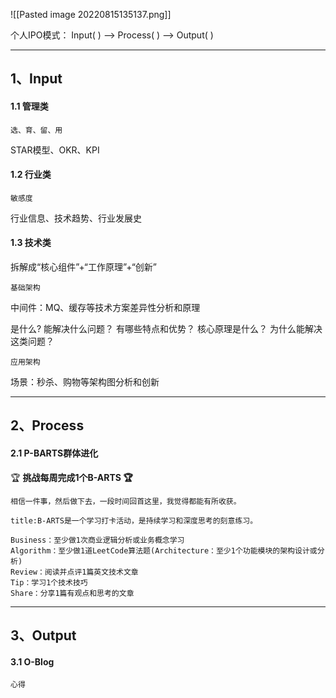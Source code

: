 ![[Pasted image 20220815135137.png]]

个人IPO模式：
Input( ) --> Process( ) --> Output( )

------
## 1、Input

#### 1.1 管理类
	选、育、留、用
STAR模型、OKR、KPI

#### 1.2 行业类
	敏感度
行业信息、技术趋势、行业发展史


#### 1.3 技术类
拆解成“核心组件”+“工作原理”+“创新”

	基础架构
中间件：MQ、缓存等技术方案差异性分析和原理

是什么?
能解决什么问题？
有哪些特点和优势？
核心原理是什么？
为什么能解决这类问题？



	应用架构
场景：秒杀、购物等架构图分析和创新


------
## 2、Process

#### 2.1 P-BARTS群体进化
🏆 **挑战每周完成1个B-ARTS 🏆**

	相信一件事，然后做下去，一段时间回首这里，我觉得都能有所收获。
```ad-Repeat
title:B-ARTS是一个学习打卡活动，是持续学习和深度思考的刻意练习。

Business：至少做1次商业逻辑分析或业务概念学习 
Algorithm：至少做1道LeetCode算法题(Architecture：至少1个功能模块的架构设计或分析)
Review：阅读并点评1篇英文技术文章
Tip：学习1个技术技巧
Share：分享1篇有观点和思考的文章
```

------
## 3、Output

#### 3.1 O-Blog
	心得




